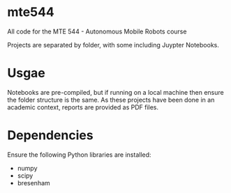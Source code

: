 # mte544
All code for the MTE 544 - Autonomous Mobile Robots course

Projects are separated by folder, with some including Juypter Notebooks.

# Usgae
Notebooks are pre-compiled, but if running on a local machine then ensure the folder structure is the same. As these projects have been done in an academic context, reports are provided as PDF files.

# Dependencies
Ensure the following Python libraries are installed:
- numpy
- scipy
- bresenham
